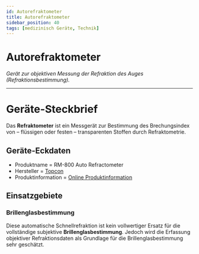 ```yaml
---
id: Autorefraktometer
title: Autorefraktometer 
sidebar_position: 40
tags: [medizinisch Geräte, Technik]
---
```


# Autorefraktometer

*Gerät zur objektiven Messung der Refraktion des Auges (Refraktionsbestimmung).*

------

# Geräte-Steckbrief

Das **Refraktometer** ist ein Messgerät  zur Bestimmung des Brechungsindex von – flüssigen oder festen –  transparenten Stoffen durch Refraktometrie.



## Geräte-Eckdaten

-  Produktname =  RM-800 Auto Refractometer
-  Hersteller = [Topcon](https://topconhealthcare.eu/de_DE) 
-  Produktinformation = [Online Produktinformation](https://www.zrgmedical.com/wp-content/uploads/2022/02/Topcon-kr-rm-800-topcon-brochure.pdf.pdf) 



## Einsatzgebiete

### Brillenglasbestimmung

Diese automatische Schnellrefraktion ist kein vollwertiger Ersatz für die vollständige subjektive **Brillenglasbestimmung**. Jedoch wird die Erfassung objektiver Refraktionsdaten als Grundlage für die Brillenglasbestimmung sehr geschätzt.



